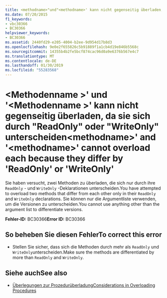 ```yaml
---
title: <methodname>"und"<methodname>' kann nicht gegenseitig überladen, da sie sich durch "ReadOnly" oder "WriteOnly" unterscheiden
ms.date: 07/20/2015
f1_keywords:
- vbc30366
- BC30366
helpviewer_keywords:
- BC30366
ms.assetid: 2440fd29-e205-4004-b2ee-9d954d17b8d3
ms.openlocfilehash: 9e0e2f655826c5b91889f1a1cb4d19e846b5568c
ms.sourcegitcommit: 14355b4b2fe5bcf874cac96d0a9e6376b567e4c7
ms.translationtype: MT
ms.contentlocale: de-DE
ms.lasthandoff: 01/30/2019
ms.locfileid: "55283568"
---
```

# <a name="methodname-and-methodname-cannot-overload-each-because-they-differ-by-readonly-or-writeonly"></a><span data-ttu-id="ff4e5-102">\<Methodenname >' und '\<Methodenname >' kann nicht gegenseitig überladen, da sie sich durch "ReadOnly" oder "WriteOnly" unterscheiden</span><span class="sxs-lookup"><span data-stu-id="ff4e5-102">\<methodname>' and '\<methodname>' cannot overload each because they differ by 'ReadOnly' or 'WriteOnly'</span></span>
<span data-ttu-id="ff4e5-103">Sie haben versucht, zwei Methoden zu überladen, die sich nur durch ihre `ReadOnly` - und `WriteOnly` -Deklarationen unterscheiden.</span><span class="sxs-lookup"><span data-stu-id="ff4e5-103">You have attempted to overload two methods that differ from each other only in their `ReadOnly` and `WriteOnly` declarations.</span></span> <span data-ttu-id="ff4e5-104">Sie können nur die Argumentliste verwenden, um die Versionen zu unterscheiden.</span><span class="sxs-lookup"><span data-stu-id="ff4e5-104">You cannot use anything other than the argument list to differentiate versions.</span></span>  
  
 <span data-ttu-id="ff4e5-105">**Fehler-ID:** BC30366</span><span class="sxs-lookup"><span data-stu-id="ff4e5-105">**Error ID:** BC30366</span></span>  
  
## <a name="to-correct-this-error"></a><span data-ttu-id="ff4e5-106">So beheben Sie diesen Fehler</span><span class="sxs-lookup"><span data-stu-id="ff4e5-106">To correct this error</span></span>  
  
-   <span data-ttu-id="ff4e5-107">Stellen Sie sicher, dass sich die Methoden durch mehr als `ReadOnly` und `WriteOnly`unterscheiden.</span><span class="sxs-lookup"><span data-stu-id="ff4e5-107">Make sure the methods are differentiated by more than `ReadOnly` and `WriteOnly`.</span></span>  
  
## <a name="see-also"></a><span data-ttu-id="ff4e5-108">Siehe auch</span><span class="sxs-lookup"><span data-stu-id="ff4e5-108">See also</span></span>
- [<span data-ttu-id="ff4e5-109">Überlegungen zur Prozedurüberladung</span><span class="sxs-lookup"><span data-stu-id="ff4e5-109">Considerations in Overloading Procedures</span></span>](../../visual-basic/programming-guide/language-features/procedures/considerations-in-overloading-procedures.md)
